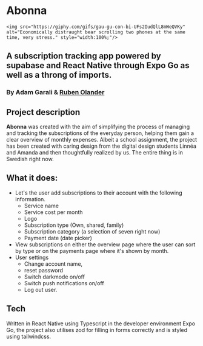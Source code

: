 # Abonna

`<img src="https://giphy.com/gifs/gau-gu-con-bi-UFs2IudQlL8mWeQVKy" alt="Economically distraught bear scrolling two phones at the same time, very stress." style="width:100%;"/>`

## A subscription tracking app powered by supabase and React Native through Expo Go as well as a throng of imports.

### By Adam Garali & [Ruben Olander](https://github.com/rubenolander)

## Project description

**Abonna** was created with the aim of simplifying the process of managing and tracking the subscriptions of the everyday person, helping them gain a clear overview of monthly expenses. Albeit a school assignment, the project has been created with caring design from the digital design students Linnéa and Amanda and then thoughtfully realized by us. The entire thing is in Swedish right now.

## What it does:

- Let's the user add subscriptions to their account with the following information.
  - Service name
  - Service cost per month
  - Logo
  - Subscription type (Own, shared, family)
  - Subscription category (a selection of seven right now)
  - Payment date (date picker)
- View subscriptions on either the overview page where the user can sort by type or on the payments page where it's shown by month.
- User settings
  - Change account name,
  - reset password
  - Switch darkmode on/off
  - Switch push notifications on/off
  - Log out user.

## Tech

Written in React Native using Typescript in the developer environment Expo Go, the project also utilises zod for filling in forms correctly and is styled using tailwindcss.
